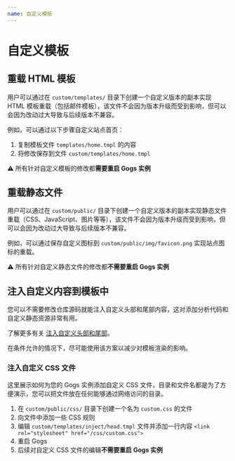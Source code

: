 ```yaml
---
name: 自定义模板
---
```


# 自定义模板

## 重载 HTML 模板

用户可以通过在 `custom/templates/` 目录下创建一个自定义版本的副本实现 HTML 模板重载（包括邮件模板），该文件不会因为版本升级而受到影响，但可以会因为改动过大导致与后续版本不兼容。

例如，可以通过以下步骤自定义站点首页：

1. 复制模板文件 `templates/home.tmpl` 的内容
2. 将修改保存到文件 `custom/templates/home.tmpl`

⚠ 所有针对自定义模板的修改都**需要重启 Gogs 实例**

## 重载静态文件

用户可以通过在 `custom/public/` 目录下创建一个自定义版本的副本实现静态文件重载（CSS、JavaScript、图片等等），该文件不会因为版本升级而受到影响，但可以会因为改动过大导致与后续版本不兼容。

例如，可以通过保存自定义图标到 `custom/public/img/favicon.png` 实现站点图标的重载。

⚠ 所有针对自定义静态文件的修改都**不需要重启 Gogs 实例**

## 注入自定义内容到模板中

您可以不需要修改仓库源码就能注入自定义头部和尾部内容，这对添加分析代码和自定义静态资源非常有用。

了解更多有关 [注入自定义头部和尾部](https://discuss.gogs.io/t/how-to-inject-custom-head-and-footer/943)。

在条件允许的情况下，尽可能使用该方案以减少对模板渲染的影响。

### 注入自定义 CSS 文件

这里展示如何为您的 Gogs 实例添加自定义 CSS 文件，目录和文件名都是为了方便演示，您可以把文件放在任何能够通过网络访问的目录。

1. 在 `custom/public/css/` 目录下创建一个名为 `custom.css` 的文件
2. 向文件中添加一些 CSS 规则
3. 编辑 `custom/templates/inject/head.tmpl` 文件并添加一行内容 `<link rel="stylesheet" href="/css/custom.css">`
4. 重启 Gogs
5. 后续对自定义 CSS 文件的编辑**不需要重启 Gogs 实例**
